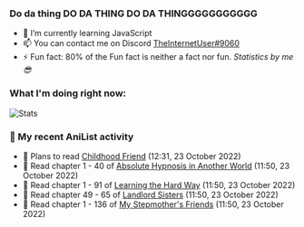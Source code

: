 ### Do da thing DO DA THING DO DA THINGGGGGGGGGGG

<!-- **TheInternetUser0/TheInternetUser0** is a ✨ _special_ ✨ repository because its `README.md` (this file) appears on your GitHub profile. -->


- 🌱 I’m currently learning JavaScript
- 📫 You can contact me on Discord [TheInternetUser#9060](https://discord.com/users/534117072796385300)
- ⚡ Fun fact: 80% of the Fun fact is neither a fact nor fun. _Statistics by me 😎_

### What I'm doing right now:
![Stats](https://discord.c99.nl/widget/theme-3/534117072796385300.png)

### 🌸 My recent AniList activity

<!-- ANILIST_ACTIVITY:start -->

-   📖 Plans to read [Childhood Friend](https://anilist.co/manga/151890) (12:31, 23 October 2022)
-   📖 Read chapter 1 - 40 of [Absolute Hypnosis in Another World](https://anilist.co/manga/145575) (11:50, 23 October 2022)
-   📖 Read chapter 1 - 91 of [Learning the Hard Way](https://anilist.co/manga/128976) (11:50, 23 October 2022)
-   📖 Read chapter 49 - 65 of [Landlord Sisters](https://anilist.co/manga/138564) (11:50, 23 October 2022)
-   📖 Read chapter 1 - 136 of [My Stepmother's Friends](https://anilist.co/manga/119648) (11:50, 23 October 2022)

<!-- ANILIST_ACTIVITY:end -->
